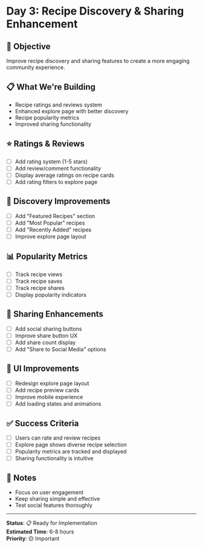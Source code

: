 # Day 3: Recipe Discovery & Sharing Enhancement

## 🎯 **Objective**
Improve recipe discovery and sharing features to create a more engaging community experience.

## 📋 **What We're Building**
- Recipe ratings and reviews system
- Enhanced explore page with better discovery
- Recipe popularity metrics
- Improved sharing functionality

## ⭐ **Ratings & Reviews**
- [ ] Add rating system (1-5 stars)
- [ ] Add review/comment functionality
- [ ] Display average ratings on recipe cards
- [ ] Add rating filters to explore page

## 🌟 **Discovery Improvements**
- [ ] Add "Featured Recipes" section
- [ ] Add "Most Popular" recipes
- [ ] Add "Recently Added" recipes
- [ ] Improve explore page layout

## 📊 **Popularity Metrics**
- [ ] Track recipe views
- [ ] Track recipe saves
- [ ] Track recipe shares
- [ ] Display popularity indicators

## 🔗 **Sharing Enhancements**
- [ ] Add social sharing buttons
- [ ] Improve share button UX
- [ ] Add share count display
- [ ] Add "Share to Social Media" options

## 🎨 **UI Improvements**
- [ ] Redesign explore page layout
- [ ] Add recipe preview cards
- [ ] Improve mobile experience
- [ ] Add loading states and animations

## ✅ **Success Criteria**
- [ ] Users can rate and review recipes
- [ ] Explore page shows diverse recipe selection
- [ ] Popularity metrics are tracked and displayed
- [ ] Sharing functionality is intuitive

## 📝 **Notes**
- Focus on user engagement
- Keep sharing simple and effective
- Test social features thoroughly

---
**Status**: 📋 Ready for Implementation  
**Estimated Time**: 6-8 hours  
**Priority**: 🟡 Important
